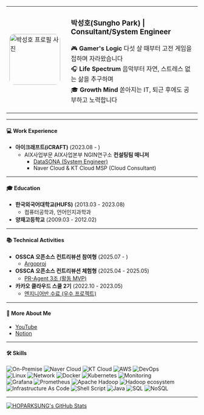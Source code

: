 <table>
  <tr>
    <td valign="middle" width="134">
      <img src="https://github.com/user-attachments/assets/bec1e4d0-1fa4-4ea7-9a90-a969da98b922" alt="박성호 프로필 사진" width="134" style="border-radius: 10%; display: block;"/>
    </td>
    <td valign="middle" style="padding-left: 20px;">
      <h3><strong>박성호(Sungho Park)</strong> | Consultant/System Engineer</h3>
      <ul style="list-style-type: none; padding-left: 0; margin-top: 10px; line-height: 1.7;">
        <li>🎮 <strong>Gamer's Logic</strong> 다섯 살 때부터 고전 게임을 접하며 자라왔습니다</li>
        <li>🎧 <strong>Life Spectrum</strong> 음악부터 자연, 스트레스 없는 삶을 추구하며</li>
        <li>🎓 <strong>Growth Mind</strong> 쏟아지는 IT, 퇴근 후에도 공부하고 노력합니다</li>
      </ul>
      </td>
  </tr>
</table>

---

#### 💻 Work Experience
* **아이크래프트(iCRAFT)** (2023.08 - )
    * AIX사업부문 AIX사업본부 NGIN연구소 **컨설팅팀 매니저**
      * [DataSONA (System Engineer)](https://datasona.co.kr/)
      * Naver Cloud & KT Cloud MSP (Cloud Consultant)

---
#### 🎓 Education
* **한국외국어대학교(HUFS)** (2013.03 - 2023.08)
  * 컴퓨터공학과, 언어인지과학과
* **양재고등학교** (2009.03 - 2012.02)

---
#### 📚 Technical Activities
* **OSSCA 오픈소스 컨트리뷰션 참여형** (2025.07 - )
    * [Argoproj](https://sunghothegamebird.notion.site/Argoproj-2262ec95ce92800bbf71ebb539b7f061)
* **OSSCA 오픈소스 컨트리뷰션 체험형** (2025.04 - 2025.05)
    * [PR-Agent 3조 (활동 MVP)](https://sunghothegamebird.notion.site/PR-Agnet-1d92ec95ce928080a5abeb2e03b5247d)
* **카카오 클라우드 스쿨 2기** (2022.10 - 2023.05)
    * [엔지니어반 수료 (우수 프로젝트)](https://sunghothegamebird.notion.site/e5004a81cd4140ff81f6a05952b2768b)

---

#### 🔗 More About Me
* [YouTube](https://www.youtube.com/@sunghothegamebird)
* [Notion](https://sunghothegamebird.notion.site/33c89efcaea5408190aa630c883f1347)

---

#### 🛠️ Skills
<p align="left">
  <img src="https://img.shields.io/badge/On--Premise-333333?style=for-the-badge&logo=serverfault&logoColor=white" alt="On-Premise">
  <img src="https://img.shields.io/badge/Naver%20Cloud-03C75A?style=for-the-badge&logo=naver&logoColor=white" alt="Naver Cloud">
  <img src="https://img.shields.io/badge/KT%20Cloud-ED1C24?style=for-the-badge&logo=kt&logoColor=white" alt="KT Cloud">
  <img src="https://img.shields.io/badge/AWS-232F3E?style=for-the-badge&logo=amazonaws&logoColor=white" alt="AWS">
  <img src="https://img.shields.io/badge/DevOps-5A6772?style=for-the-badge&logo=azuredevops&logoColor=white" alt="DevOps">
  <br>
  <img src="https://img.shields.io/badge/Linux-FCC624?style=for-the-badge&logo=linux&logoColor=black" alt="Linux">
  <img src="https://img.shields.io/badge/Network-4E83C3?style=for-the-badge&logo=serverfault&logoColor=white" alt="Network">
  <img src="https://img.shields.io/badge/Docker-2496ED?style=for-the-badge&logo=docker&logoColor=white" alt="Docker">
  <img src="https://img.shields.io/badge/Kubernetes-326CE5?style=for-the-badge&logo=kubernetes&logoColor=white" alt="Kubernetes">
  <img src="https://img.shields.io/badge/Monitoring-7E4F98?style=for-the-badge&logo=looker&logoColor=white" alt="Monitoring">
  <br>
  <img src="https://img.shields.io/badge/Grafana-F46800?style=for-the-badge&logo=grafana&logoColor=white" alt="Grafana">
  <img src="https://img.shields.io/badge/Prometheus-E6522C?style=for-the-badge&logo=prometheus&logoColor=white" alt="Prometheus">
  <img src="https://img.shields.io/badge/Apache%20Hadoop-66CCFF?style=for-the-badge&logo=apachehadoop&logoColor=black" alt="Apache Hadoop">
  <img src="https://img.shields.io/badge/Hadoop%20Ecosystem-FFD700?style=for-the-badge&logo=apache&logoColor=black" alt="Hadoop ecosystem">
  <br>
  <img src="https://img.shields.io/badge/Infrastructure%20As%20Code-CB171E?style=for-the-badge&logo=yaml&logoColor=white" alt="Infrastructure As Code">
  <img src="https://img.shields.io/badge/Shell%20Script-4EAA25?style=for-the-badge&logo=gnubash&logoColor=white" alt="Shell Script">
  <img src="https://img.shields.io/badge/Java-ED8B00?style=for-the-badge&logo=openjdk&logoColor=white" alt="Java">
  <img src="https://img.shields.io/badge/SQL-003545?style=for-the-badge&logo=mariadb&logoColor=white" alt="SQL">
  <img src="https://img.shields.io/badge/NoSQL-4EA94B?style=for-the-badge&logo=mongodb&logoColor=white" alt="NoSQL">
</p>

---

[![HOPARKSUNG's GitHub Stats](https://github-readme-stats.vercel.app/api?username=HOPARKSUNG&show_icons=true&theme=radical&count_private=true&include_all_commits=true&hide_rank=true)](https://github.com/anuraghazra/github-readme-stats)

